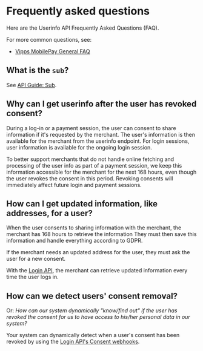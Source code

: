 <!-- START_METADATA
---
title: Userinfo API frequently asked questions
sidebar_label: FAQ
sidebar_position: 50
description: Userinfo API frequently asked questions
pagination_next: null
pagination_prev: null
---
END_METADATA -->

# Frequently asked questions

Here are the Userinfo API Frequently Asked Questions (FAQ).

For more common questions, see:

* [Vipps MobilePay General FAQ](https://developer.vippsmobilepay.com/docs/faqs)

## What is the `sub`?

See [API Guide: Sub](userinfo-api-guide.md#sub).

## Why can I get userinfo after the user has revoked consent?

During a log-in or a payment session, the user can consent to share information if
it's requested by the merchant. The user's information is then available for
the merchant from the userinfo endpoint. For login sessions, user information
is available for the ongoing login session.

To better support merchants that
do not handle online fetching and processing of the user info as part of a
payment session, we keep this information accessible for the merchant for the
next 168 hours, even though the user revokes the consent in this period.
Revoking consents will immediately affect future login and payment sessions.

## How can I get updated information, like addresses, for a user?

When the user consents to sharing information with the merchant, the merchant
has 168 hours to retrieve the information
They must then save this information and handle everything according to GDPR.

If the merchant needs an updated address for the user, they must ask the
user for a new consent.

With the
[Login API](https://developer.vippsmobilepay.com/docs/APIs/login-api/),
the merchant can retrieve updated information every time the user logs in.

## How can we detect users' consent removal?

Or: *How can our system dynamically "know/find out" if the user has revoked the consent
for us to have access to his/her personal data in our system?*

Your system can dynamically detect when a user's consent has been revoked by using the
[Login API's Consent webhooks](https://developer.vippsmobilepay.com/docs/APIs/login-api/api-guide/important-information#revoke-consent-webhook).
